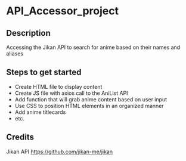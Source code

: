 # API_Accessor_project

## Description
Accessing the Jikan API to search for anime based on their names and aliases 

## Steps to get started
- Create HTML file to display content
- Create JS file with axios call to the AniList API
- Add function that will grab anime content based on user input
- Use CSS to position HTML elements in an organized manner
- Add anime titlecards
- etc.

## Credits
Jikan API https://github.com/jikan-me/jikan
